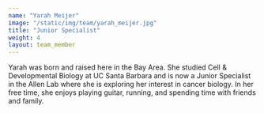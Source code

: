 ```yaml
---
name: "Yarah Meijer"
image: "/static/img/team/yarah_meijer.jpg"
title: "Junior Specialist"
weight: 4
layout: team_member
---
```

Yarah was born and raised here in the Bay Area. She studied Cell & Developmental Biology at UC Santa Barbara and is now a Junior Specialist in the Allen Lab where she is exploring her interest in cancer biology. In her free time, she enjoys playing guitar, running, and spending time with friends and family.